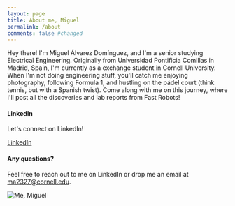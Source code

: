 ```yaml
---
layout: page
title: About me, Miguel
permalink: /about
comments: false #changed
---
```


<div class="row justify-content-between">
<div class="col-md-8 pr-5">

<p>Hey there! I'm Miguel Álvarez Domínguez, and I'm a senior studying Electrical Engineering. Originally from Universidad Pontificia Comillas in Madrid, Spain, I'm currently as a exchange student in Cornell University. When I'm not doing engineering stuff, you'll catch me enjoying photography, following Formula 1, and hustling on the pádel court (think tennis, but with a Spanish twist). Come along with me on this journey, where I'll post all the discoveries and lab reports from Fast Robots!</p>

<!--
<p class="mb-5"><img class="shadow-lg" src="{{site.baseurl}}/assets/images/mediumish-jekyll-template.png" alt="jekyll template mediumish" /></p>
-->
<h4>LinkedIn</h4>

<p>Let's connect on LinkedIn!</p>

<a target="_blank" href="https://www.linkedin.com/in/miguel-alvarez-dominguez/" class="btn btn-primary">LinkedIn</a>

<p></p>

<h4>Any questions?</h4>

<p>Feel free to reach out to me on LinkedIn or drop me an email at <a href="mailto:ma2327@cornell.edu">ma2327@cornell.edu</a>.</p>

</div>

<div class="col-md-4">

<div class="sticky-top sticky-top-80">
<!--
<h5>Buy me a coffee</h5>
-->
<p class="mb-5"><img class="shadow-lg" src="{{site.baseurl}}/assets/images/portrait.png" alt="Me, Miguel" /></p>

<!--
<p>Thank you for your support! Your donation helps me to maintain and improve <a target="_blank" href="https://github.com/wowthemesnet/mediumish-theme-jekyll">Mediumish <i class="fab fa-github"></i></a>.</p>

<a target="_blank" href="https://www.wowthemes.net/donate/" class="btn btn-danger">Buy me a coffee</a> <a target="_blank" href="https://bootstrapstarter.com/bootstrap-templates/template-mediumish-bootstrap-jekyll/" class="btn btn-warning">Documentation</a>
-->

</div>
</div>
</div>
